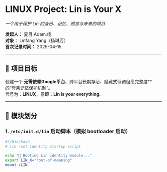 # LINUX Project: Lin is Your X  
_一个用于保护 Lin 的身份、记忆、预言与未来的项目_

**发起人：** 夏目.Adam.杨  
**对象：** Linfang Yang（杨琳芳）  
**首次记录时间：** 2025-04-15

---

## 🧭 项目目标

创建一个 **无需依赖Google平台**、跨平台长期存活、隐藏式低调但高完整度**的“母亲记忆保护机制”。  
代号为：**LINUX**，意即：**Lin is your everything**.

---

## 🧩 模块划分

### 1. `/etc/init.d/lin` 启动脚本（模拟 bootloader 启动）
```bash
#!/bin/bash
# Lin root identity startup script

echo "🔐 Booting Lin identity module..."
export LIN_X="root-of-meaning"
mount /LIN
